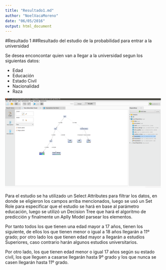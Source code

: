 ```yaml
---
title: "Resultado1.md"
author: "NoelVacaMoreno"
date: "06/05/2016"
output: html_document
---
```

#Resultado 1
##Resultado del estudio de la probabilidad para entrar a la universidad

Se desea enconcontar quien van a llegar a la universidad segun los siguientas datos:

* Edad
* Educación
* Estado Civil
* Nacionalidad
* Raza

![Resultado1](https://github.com/enevaca/uasb_analytics/blob/master/Resultado1.png "Resultado1")

Para el estudio se ha utilizado un Select Attributes para filtrar los datos, en donde se 
eligieron los campos arriba mencionados, luego se usó un Set Role para especificar que el
estudio se hará en base al parámetro educación, luego se utilizó un Decision Tree que hará 
el algoritmo de predicción y finalmente un Aplly Model parsear los elementos.

Por tanto todos los que tienen una edad mayor a 17 años, tienen los siguiente, de ellos los que 
tienen menor o igual a 18 años llegarán a 11º grado; por otro lado los que tienen edad mayor a 
llegarán a estudios Superiores, caso contrario harán algunos estudios universitarios.

Por otro lado, los que tienen edad menor o igual 17 años según su estado civil, los que lleguen 
a casarse llegarán hasta 9º grado y los que nunca se casen llegarán hasta 11º grado.
